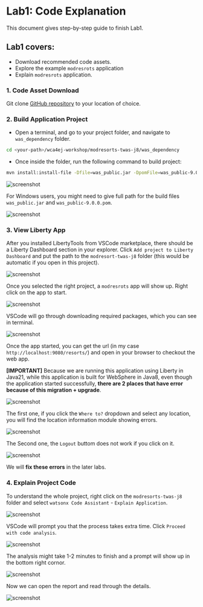 # Lab1: Code Explanation 

This document gives step-by-step guide to finish Lab1.

## Lab1 covers:

- Download recommended code assets.
- Explore the example `modresrots` application
- Explain `modresrots` application.


### 1. Code Asset Download

Git clone [GitHub repository](https://github.com/sidharthmittal25/wca4ej-workshop/tree/main) to your location of choice.


### 2. Build Application Project

- Open a terminal, and go to your project folder, and navigate to `was_dependency` folder.

```bash
cd <your-path>/wca4ej-workshop/modresorts-twas-j8/was_dependency
```
- Once inside the folder, run the following command to build project:

```bash
mvn install:install-file -Dfile=was_public.jar -DpomFile=was_public-9.0.0.pom
```

![screenshot](./images/VSC_was_build.png)

For Windows users, you might need to give full path for the build files `was_public.jar` and `was_public-9.0.0.pom`.

![screenshot](./images/VSC-windows-build-app-full-path.png)


### 3. View Liberty App

After you installed LibertyTools from VSCode marketplace, there should be a Liberty Dashboard section in your explorer. Click `Add project to Liberty Dashboard` and put the path to the `modresort-twas-j8` folder (this would be automatic if you open in this project).

![screenshot](./images/VSC_LibertyTools_dashboard_1.png)

Once you selected the right project, a `modresrots` app will show up. Right click on the app to start.

![screenshot](./images/VSC_LibertyTools_dashboard_2.png)

VSCode will go through downloading required packages, which you can see in terminal. 

![screenshot](./images/VSC_Liberty_App_start.png)

Once the app started, you can get the url (in my case `http://localhost:9080/resorts/`) and open in your browser to checkout the web app.

**[IMPORTANT]** Because we are running this application using Liberty in Java21, while this application is built for WebSphere in Java8, even though the application started successfully, **there are 2 places that have error because of this migration + upgrade**.

![screenshot](./images/VSC_modresorts_app.png)

The first one, if you click the `Where to?` dropdown and select any location, you will find the location information module showing errors.

![screenshot](./images/VSC_modresorts_app_location_error.png)

The Second one, the `Logout` buttom does not work if you click on it.

![screenshot](./images/VSC_modresorts_app_logout_error.png)

We will **fix these errors** in the later labs.


### 4. Explain Project Code

To understand the whole project, right click on the `modresorts-twas-j8` folder and select `watsonx Code Assistant` - `Explain Application`.

![screenshot](./images/VSC_explain_code.png)

VSCode will prompt you that the process takes extra time. Click `Proceed with code analysis`.

![screenshot](./images/VSC_explain_code_proceed.png)

The analysis might take 1-2 minutes to finish and a prompt will show up in the bottom right cornor.

![screenshot](./images/VSC_explain_code_finish.png)

Now we can open the report and read through the details.

![screenshot](./images/VSC_explain_code_report.png)